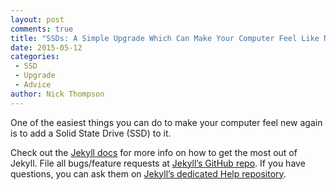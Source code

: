 ```yaml
---
layout: post
comments: true
title: "SSDs: A Simple Upgrade Which Can Make Your Computer Feel Like New"
date: 2015-05-12
categories: 
 - SSD 
 - Upgrade
 - Advice
author: Nick Thompson
---
```

One of the easiest things you can do to make your computer feel new again is to add a Solid State Drive (SSD) to it.

Check out the [Jekyll docs][jekyll] for more info on how to get the most out of Jekyll. File all bugs/feature requests at [Jekyll’s GitHub repo][jekyll-gh]. If you have questions, you can ask them on [Jekyll’s dedicated Help repository][jekyll-help].

[jekyll]:      http://jekyllrb.com
[jekyll-gh]:   https://github.com/jekyll/jekyll
[jekyll-help]: https://github.com/jekyll/jekyll-help
